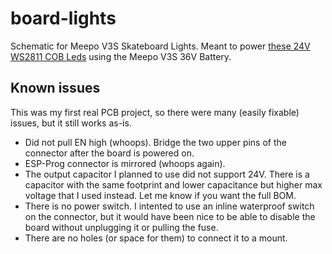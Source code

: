 # board-lights
Schematic for Meepo V3S Skateboard Lights. Meant to power [these 24V WS2811 COB Leds](https://www.aliexpress.us/item/3256805848873454.html?gatewayAdapt=glo2usa) using the Meepo V3S 36V Battery.

## Known issues
This was my first real PCB project, so there were many (easily fixable) issues, but it still works as-is.
- Did not pull EN high (whoops). Bridge the two upper pins of the connector after the board is powered on.
- ESP-Prog connector is mirrored (whoops again).
- The output capacitor I planned to use did not support 24V. There is a capacitor with the same footprint and lower capacitance but higher max voltage that I used instead. Let me know if you want the full BOM.
- There is no power switch. I intented to use an inline waterproof switch on the connector, but it would have been nice to be able to disable the board without unplugging it or pulling the fuse.
- There are no holes (or space for them) to connect it to a mount.

